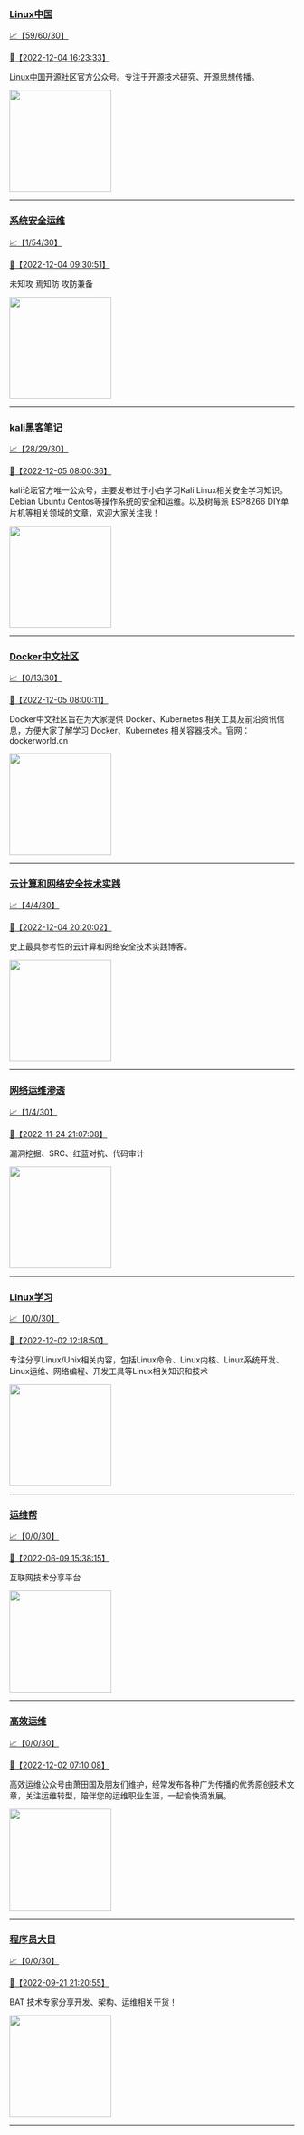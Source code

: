 
### [Linux中国](http://wechat.doonsec.com/wechat_echarts/?biz=MjM5NjQ4MjYwMQ==)

[:chart_with_upwards_trend:【59/60/30】](http://wechat.doonsec.com/wechat_echarts/?biz=MjM5NjQ4MjYwMQ==)

[:camera_flash:【2022-12-04 16:23:33】](https://mp.weixin.qq.com/s?__biz=MjM5NjQ4MjYwMQ==&mid=2664671522&idx=1&sn=6238c19b227b02a242235adadb387818&chksm=bdcf92648ab81b72b29f2bedbb74717fa7ef1174d7128479a7e87905592c558e93c321d78fd4&scene=27#wechat_redirect)

[Linux中国](https://linux.cn/)开源社区官方公众号。专注于开源技术研究、开源思想传播。

<img align="top" width="180" src="http://open.weixin.qq.com/qr/code?username=gh_52ef55f8adfd" alt="" />

---


### [系统安全运维](http://wechat.doonsec.com/wechat_echarts/?biz=Mzk0NjE0NDc5OQ==)

[:chart_with_upwards_trend:【1/54/30】](http://wechat.doonsec.com/wechat_echarts/?biz=Mzk0NjE0NDc5OQ==)

[:camera_flash:【2022-12-04 09:30:51】](https://mp.weixin.qq.com/s?__biz=Mzk0NjE0NDc5OQ==&mid=2247513049&idx=2&sn=7feee4a516a73f7558be2c0d7fe56968&chksm=c30860a9f47fe9bf7df7bdfec8ef07654a6704ca456582d0cab5efb72f50bfd137497ab9e098&scene=27#wechat_redirect)

未知攻 焉知防 攻防兼备

<img align="top" width="180" src="http://open.weixin.qq.com/qr/code?username=gh_2c298b630170" alt="" />

---


### [kali黑客笔记](http://wechat.doonsec.com/wechat_echarts/?biz=MzkxMzIwNTY1OA==)

[:chart_with_upwards_trend:【28/29/30】](http://wechat.doonsec.com/wechat_echarts/?biz=MzkxMzIwNTY1OA==)

[:camera_flash:【2022-12-05 08:00:36】](https://mp.weixin.qq.com/s?__biz=MzkxMzIwNTY1OA==&mid=2247492929&idx=1&sn=bdde9fc48684d517899211d8c97706e1&chksm=c10395b4f6741ca21e2233074bba1c6a0eff5d85fc7c5added5ed8dc77e7fe08e85d32e6a534&scene=27#wechat_redirect)

kali论坛官方唯一公众号，主要发布过于小白学习Kali Linux相关安全学习知识。Debian Ubuntu Centos等操作系统的安全和运维。以及树莓派 ESP8266 DIY单片机等相关领域的文章，欢迎大家关注我！

<img align="top" width="180" src="http://open.weixin.qq.com/qr/code?username=gh_fbcaf351ddc1" alt="" />

---


### [Docker中文社区](http://wechat.doonsec.com/wechat_echarts/?biz=MzI1NzI5NDM4Mw==)

[:chart_with_upwards_trend:【0/13/30】](http://wechat.doonsec.com/wechat_echarts/?biz=MzI1NzI5NDM4Mw==)

[:camera_flash:【2022-12-05 08:00:11】](https://mp.weixin.qq.com/s?__biz=MzI1NzI5NDM4Mw==&mid=2247494158&idx=1&sn=e8a70d446b311d28e2d902057869ebea&chksm=ea1b034edd6c8a58b5d8ce8175d08501d3acdadf324a673a8b2bf2d91a85c2c85e66a7040d8b&scene=27#wechat_redirect)

Docker中文社区旨在为大家提供 Docker、Kubernetes 相关工具及前沿资讯信息，方便大家了解学习 Docker、Kubernetes 相关容器技术。官网：dockerworld.cn

<img align="top" width="180" src="http://open.weixin.qq.com/qr/code?username=gh_8620cb9f61a5" alt="" />

---


### [云计算和网络安全技术实践](http://wechat.doonsec.com/wechat_echarts/?biz=MzA3MjM5MDc2Nw==)

[:chart_with_upwards_trend:【4/4/30】](http://wechat.doonsec.com/wechat_echarts/?biz=MzA3MjM5MDc2Nw==)

[:camera_flash:【2022-12-04 20:20:02】](https://mp.weixin.qq.com/s?__biz=MzA3MjM5MDc2Nw==&mid=2650747298&idx=1&sn=e4dbd1c4e8ff940fe5e9910021864b89&chksm=871490a2b06319b4587e23780ac1067c539b1d14a4fb8a37c4a1ccebf9ff4cbf031d227fe1a5&scene=27#wechat_redirect)

史上最具参考性的云计算和网络安全技术实践博客。

<img align="top" width="180" src="http://open.weixin.qq.com/qr/code?username=gh_34d6b0cb5633" alt="" />

---


### [网络运维渗透](http://wechat.doonsec.com/wechat_echarts/?biz=MzA3MjMxODUwNg==)

[:chart_with_upwards_trend:【1/4/30】](http://wechat.doonsec.com/wechat_echarts/?biz=MzA3MjMxODUwNg==)

[:camera_flash:【2022-11-24 21:07:08】](https://mp.weixin.qq.com/s?__biz=MzA3MjMxODUwNg==&mid=2247485526&idx=1&sn=23e21247dca5bfacb00089c4a6a66ad0&chksm=9f216313a856ea050a56e89d2e7e83268c37effba7d9333dcd5ee1d34e6ca3b011d1f5692127&scene=27&key=9c79057bb4362cb6b58740468e0db8cedee61a6659795144ae24a86e30d3ad8b352b1e4c59efa69f7d52c01063cb24e9644e19acacaa2506499cc25b66da3878134b6e9b754d33da852372c377e7264571698d86f8c84118aba68d4d72ab35ef5f3c23745f449bad99819b4ebff83ba7b7a0870965a62aef89f74ca724ea7688&ascene=15&uin=NTY2NTA4NjQ%3D&devicetype=Windows+Server+2016+x64&version=63070517&lang=zh_CN&session_us=gh_c29b8eca5b6e&exportkey=n_ChQIAhIQ6ajKfhtBUb82jgGUEHsmPRL4AQIE97dBBAEAAAAAAI2BN4rRzsMAAAAOpnltbLcz9gKNyK89dVj06GLNi%2BptCaQauW%2BhE1NGjagFpb0ivuT13%2BV2eN1dDk%2BLerZdnZJ1KS2vMblN46LdXnoXEuFfSV1OEy0iA8wauiS%2ByYfrgLYncNu4ffPGTklh%2FYGSeoRe1EksGBYP65MzePEQuY79Ot5fvzZHqoiBPmtIVf1NJkZwPG1pqRibZQJswSg9nHS4j1Wqvun62HClC0HuetHBP9FloZp0wN2IySrVDJzctvTAGUccPsSvL8FbOcxkL5s0M9%2FlWdp5M%2Bqr6mP0jb1M90daQCNivbJ2j0EP&acctmode=0&pass_ticket=gy07S&scene=27#wechat_redirect)

漏洞挖掘、SRC、红蓝对抗、代码审计

<img align="top" width="180" src="http://open.weixin.qq.com/qr/code?username=gh_304f5239b3b0" alt="" />

---


### [Linux学习](http://wechat.doonsec.com/wechat_echarts/?biz=MzI4MDEwNzAzNg==)

[:chart_with_upwards_trend:【0/0/30】](http://wechat.doonsec.com/wechat_echarts/?biz=MzI4MDEwNzAzNg==)

[:camera_flash:【2022-12-02 12:18:50】](https://mp.weixin.qq.com/s?__biz=MzI4MDEwNzAzNg==&mid=2649459587&idx=1&sn=ec1cddf7bc0d124539beda5784297649&chksm=f3a2aaf0c4d523e6e1d48baa21371d73bcf357e503a170a2108e258436c0a68f0829d996e936&scene=27#wechat_redirect)

专注分享Linux/Unix相关内容，包括Linux命令、Linux内核、Linux系统开发、Linux运维、网络编程、开发工具等Linux相关知识和技术

<img align="top" width="180" src="http://open.weixin.qq.com/qr/code?username=gh_cb990d3ccd5f" alt="" />

---


### [运维帮](http://wechat.doonsec.com/wechat_echarts/?biz=MzA3MzYwNjQ3NA==)

[:chart_with_upwards_trend:【0/0/30】](http://wechat.doonsec.com/wechat_echarts/?biz=MzA3MzYwNjQ3NA==)

[:camera_flash:【2022-06-09 15:38:15】](https://mp.weixin.qq.com/s?__biz=MzA3MzYwNjQ3NA==&mid=2651301005&idx=1&sn=591c720a722d1091269049b822fa468b&chksm=84ff70a8b388f9beca2bbd95f4aa3fe7cb5fcb95b2b822a01b29b2a778b1a50d3ae19a0f9b3b&scene=27&key=3820ae6439ecdd67569d451dccff2df72725e4e22c34cf0a6ddd9a37045228bd9e958856d57127a3f0f2522acca0e50d1b9db03eea86dde0680fbf05e411e63a283bfecaed40196b0ed89737b29cc623c841187edc0bd2d4550f25978018b7b304803ce91e21d90c852d7aba839600f479f9b865321cb8c5435b0cd4edb5a8b0&ascene=15&uin=NTY2NTA4NjQ%3D&devicetype=Windows+Server+2016+x64&version=63060012&lang=zh_CN&session_us=gh_fc624022782d&exportkey=AxkXZwZaGn73CaYoM3ekAIk%3D&acctmode=0&pass_ticket=LY1K1kgm7M57xazR8DnzDx%2BiXiK1JFuyFgS5dcc8bbJqloaGfg67cPFCEdwYtoyz&wx_header=0&fontgear=2&scene=27#wechat_redirect)

互联网技术分享平台

<img align="top" width="180" src="http://open.weixin.qq.com/qr/code?username=gh_445a39329cd8" alt="" />

---


### [高效运维](http://wechat.doonsec.com/wechat_echarts/?biz=MzA4Nzg5Nzc5OA==)

[:chart_with_upwards_trend:【0/0/30】](http://wechat.doonsec.com/wechat_echarts/?biz=MzA4Nzg5Nzc5OA==)

[:camera_flash:【2022-12-02 07:10:08】](https://mp.weixin.qq.com/s?__biz=MzA4Nzg5Nzc5OA==&mid=2651726507&idx=1&sn=692ccd85c2efe09f2aa2e7ee4f24ce16&chksm=8bc8e102bcbf681493cc72eb1de374bf84cdde2e58a353ab78ebec6d797aebac6381fd8a174e&scene=27#wechat_redirect)

高效运维公众号由萧田国及朋友们维护，经常发布各种广为传播的优秀原创技术文章，关注运维转型，陪伴您的运维职业生涯，一起愉快滴发展。

<img align="top" width="180" src="http://open.weixin.qq.com/qr/code?username=gh_0fdeda7cb50a" alt="" />

---


### [程序员大目](http://wechat.doonsec.com/wechat_echarts/?biz=MzI4ODQ3NjE2OA==)

[:chart_with_upwards_trend:【0/0/30】](http://wechat.doonsec.com/wechat_echarts/?biz=MzI4ODQ3NjE2OA==)

[:camera_flash:【2022-09-21 21:20:55】](https://mp.weixin.qq.com/s?__biz=MzI4ODQ3NjE2OA==&mid=2247500356&idx=1&sn=69754a844e3a51a5427a0efec6aa45bd&chksm=ec3f5f23db48d6353810ef9157baf1fc90adbd884423aba73bd00450e5e6777e6e46dbe30489&scene=27&key=512fb80aa4f22d2a8ac8a7af6059d9b697eaef75ed0476d4690fc363cab93d636f7775d20d20fd3b1cd8bc051e62783ef79a2497a6b927846f0446f0af1324426177ebc087d480f11223e6aa409b2a26ab3d9ac220856bd51003dc89dc5306590dc812175fea69cf84266821b6f428181384d29a2d5a699f58c3d897ce4f980a&ascene=15&uin=MTA3Mzc3OTIzNQ%3D%3D&devicetype=Windows+Server+2016+x64&version=63070517&lang=zh_CN&session_us=gh_5f81484d311e&exportkey=AfaIj87lbeDD6CwHew4i%2FSM%3D&acctmode=0&pass_ticket=nP6spRM8hMyiazMifMuFetRdSji3u6F4iU1PoNglFE6zGbwDRWX%2F4QyvCBMQQBay&wx_header=0&fontgear=2&scene=27#wechat_redirect)

BAT 技术专家分享开发、架构、运维相关干货！

<img align="top" width="180" src="http://open.weixin.qq.com/qr/code?username=gh_e6849e368b5f" alt="" />

---

